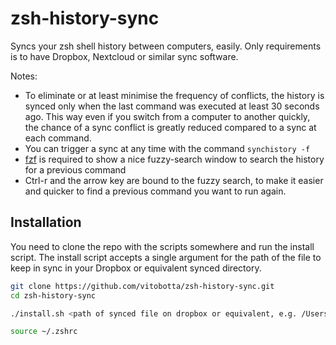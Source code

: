 # zsh-history-sync

Syncs your zsh shell history between computers, easily. Only requirements is to have Dropbox, Nextcloud or similar sync software.

Notes:
- To eliminate or at least minimise the frequency of conflicts, the history is synced only when the last command was executed at least 30 seconds ago. This way even if you switch from a computer to another quickly, the chance of a sync conflict is greatly reduced compared to a sync at each command.
- You can trigger a sync at any time with the command `synchistory -f`
- [fzf](https://github.com/junegunn/fzf) is required to show a nice fuzzy-search window to search the history for a previous command
- Ctrl-r and the arrow key are bound to the fuzzy search, to make it easier and quicker to find a previous command you want to run again.

## Installation

You need to clone the repo with the scripts somewhere and run the install script. The install script accepts a single argument for the path of the file to keep in sync in your Dropbox or equivalent synced directory.

```bash
git clone https://github.com/vitobotta/zsh-history-sync.git
cd zsh-history-sync

./install.sh <path of synced file on dropbox or equivalent, e.g. /Users/vito/Dropbox/zsh_history>

source ~/.zshrc
```




